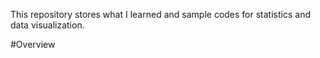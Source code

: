 This repository stores what I learned and sample codes for statistics and data visualization.

#Overview
